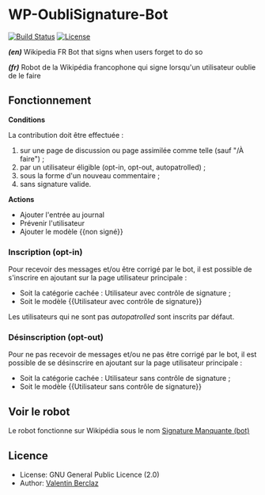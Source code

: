 WP-OubliSignature-Bot
========================
[![Build Status](https://api.travis-ci.org/ValentinBrclz/WP-OubliSignature-Bot.png)](http://travis-ci.org/ValentinBrclz/WP-OubliSignature-Bot)
[![License](https://img.shields.io/badge/license-GPLv2-blue.svg?style=flat)](http://opensource.org/licenses/GPL-2.0)

_**(en)**_ Wikipedia FR Bot that signs when users forget to do so

_**(fr)**_ Robot de la Wikipédia francophone qui signe lorsqu'un utilisateur oublie de le faire

## Fonctionnement
**Conditions**

La contribution doit être effectuée :
 1. sur une page de discussion ou page assimilée comme telle (sauf "/À faire") ;
 2. par un utilisateur éligible (opt-in, opt-out, autopatrolled) ;
 3. sous la forme d'un nouveau commentaire ;
 4. sans signature valide.

**Actions**

* Ajouter l'entrée au journal
* Prévenir l'utilisateur
* Ajouter le modèle {{non signé}}

### Inscription (opt-in)
Pour recevoir des messages et/ou être corrigé par le bot, il est possible de s'inscrire en ajoutant sur la page utilisateur principale :
* Soit la catégorie cachée : Utilisateur avec contrôle de signature ;
* Soit le modèle {{Utilisateur avec contrôle de signature}}

Les utilisateurs qui ne sont pas _autopatrolled_ sont inscrits par défaut.

### Désinscription (opt-out)
Pour ne pas recevoir de messages et/ou ne pas être corrigé par le bot, il est possible de se désinscrire en ajoutant sur la page utilisateur principale :
* Soit la catégorie cachée : Utilisateur sans contrôle de signature ;
* Soit le modèle {{Utilisateur sans contrôle de signature}}


## Voir le robot
Le robot fonctionne sur Wikipédia sous le nom [Signature Manquante (bot)](https://fr.wikipedia.org/wiki/Utilisateur:Signature_Manquante_(bot)#Fonctionnement)

## Licence
* License: GNU General Public Licence (2.0)
* Author: [Valentin Berclaz](https://github.com/ValentinBrclz)
